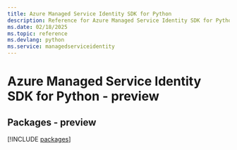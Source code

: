 ```yaml
---
title: Azure Managed Service Identity SDK for Python
description: Reference for Azure Managed Service Identity SDK for Python
ms.date: 02/18/2025
ms.topic: reference
ms.devlang: python
ms.service: managedserviceidentity
---
```

# Azure Managed Service Identity SDK for Python - preview
## Packages - preview
[!INCLUDE [packages](managed-service-identity-index.md)]